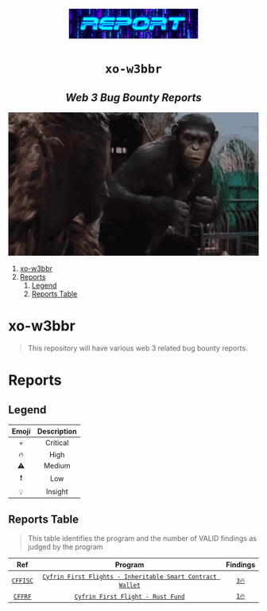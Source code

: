 <p align="center"><a href="https://x.com/xyizko" target="_blank" rel="noopener noreferrer"><img src="https://raw.githubusercontent.com/xyizko/xo-tagz/refs/heads/main/gfx/o.png"></a></p>

<h1 align="center"><code> xo-w3bbr </code></h1>
<h2 align="center"><i> Web 3 Bug Bounty Reports </i></h2>

<p align="center">
<a href="https://x.com/xyizko" target="_blank" rel="noopener noreferrer">
<img src="./gfx/t.webp">
</a>
</p>

1. [xo-w3bbr](#xo-w3bbr)
2. [Reports](#reports)
   1. [Legend](#legend)
   2. [Reports Table](#reports-table)


# xo-w3bbr
> This repository will have various web 3 related bug bounty reports. 

# Reports 

## Legend

Emoji | Description 
:--: | :--:
💀 | Critical 
🔥 | High
⚠️ | Medium 
❗ | Low
💡 | Insight

## Reports Table 

> This table identifies the program and the number of VALID findings as judged by the program

Ref | Program | Findings
:--: | :--: | :--:
[`CFFISC`](./cyf/cffisc/README.MD) | [`Cyfrin First Flights - Inheritable Smart Contract Wallet`](https://codehawks.cyfrin.io/c/2025-03-inheritable-smart-contract-wallet) | [`3`🔥](./cyf/cffisc/README.MD)
[`CFFRF`](./cyf/cffrf/README.MD) | [`Cyfrin First Flight - Rust Fund`](https://codehawks.cyfrin.io/c/2025-03-rustfund) | [`1`🔥](./cyf/cffrf/README.MD)